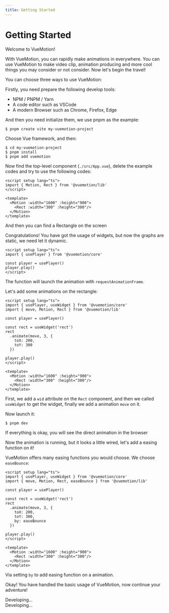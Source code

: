 ```yaml
---
title: Getting Started
---
```


# Getting Started

Welcome to VueMotion!

With VueMotion, you can rapidly make animations in everywhere. You can use VueMotion to make video clip, animation producing and more cool things you may consider or not consider. Now let's begin the travel!

You can choose three ways to use VueMotion:

<script setup>
import Choose from './.vitepress/components/Choose.vue'
import { provide, ref } from 'vue'

const current = ref()

provide('current', current)
</script>

<Choose/>

<div v-if="current === 'browser'">
Firstly, you need prepare the following develop tools:

- NPM / PNPM / Yarn
- A code editor such as VSCode
- A modern Browser such as Chrome, Firefox, Edge

And then you need initialize them, we use pnpm as the example:

```shell
$ pnpm create vite my-vuemotion-project
```

Choose Vue framework, and then:

```shell
$ cd my-vuemotion-project
$ pnpm install
$ pnpm add vuemotion
```

Now find the top-level component (`./src/App.vue`), delete the example codes and try to use the following codes:

```vue
<script setup lang="ts">
import { Motion, Rect } from '@vuemotion/lib'
</script>

<template>
  <Motion :width="1600" :height="900">
    <Rect :width="300" :height="300"/>
  </Motion>
</template>
```

And then you can find a Rectangle on the screen

Congratulations! You have got the usage of widgets, but now the graphs are static, we need let it dynamic.

```vue
<script setup lang="ts">
import { usePlayer } from '@vuemotion/core'

const player = usePlayer()
player.play()
</script>
```

The function will launch the animation with `requestAnimationFrame`.

Let's add some animations on the rectangle:

```vue
<script setup lang="ts">
import { usePlayer, useWidget } from '@vuemotion/core'
import { move, Motion, Rect } from '@vuemotion/lib'

const player = usePlayer()

const rect = useWidget('rect')
rect
  .animate(move, 3, {
    toX: 200,
    toY: 300
  })

player.play()
</script>

<template>
  <Motion :width="1600" :height="900">
    <Rect :width="300" :height="300"/>
  </Motion>
</template>
```

First, we add a `wid` attribute on the `Rect` component, and then we called `useWidget` to get the widget, finally we add a animation `move` on it.

Now launch it:

```shell
$ pnpm dev
```

If everything is okay, you will see the direct animation in the browser

Now the animation is running, but it looks a little wired, let's add a easing function on it!

VueMotion offers many easing functions you would choose. We choose `easeBounce`:

```vue
<script setup lang="ts">
import { usePlayer, useWidget } from '@vuemotion/core'
import { move, Motion, Rect, easeBounce } from '@vuemotion/lib'

const player = usePlayer()

const rect = useWidget('rect')
rect
  .animate(move, 3, {
    toX: 200,
    toY: 300,
    by: easeBounce
  })

player.play()
</script>

<template>
  <Motion :width="1600" :height="900">
    <Rect :width="300" :height="300"/>
  </Motion>
</template>

```

Via setting `by` to add easing function on a animation.

Okay! You have handled the basic usage of VueMotion, now continue your adventure!
</div>

<div v-if="current === 'location'">
Developing...
</div>

<div v-if="current === 'studio'">
Developing...
</div>
